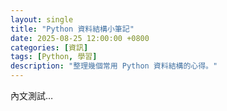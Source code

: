 ```yaml
---
layout: single
title: "Python 資料結構小筆記"
date: 2025-08-25 12:00:00 +0800
categories: [資訊]
tags: [Python, 學習]
description: "整理幾個常用 Python 資料結構的心得。"
---
```


內文測試…
